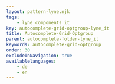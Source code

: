 ```yaml
---
layout: pattern-lyne.njk
tags: 
    - lyne_components_it
key: autocomplete-grid-optgroup-lyne_it
title: Autocomplete-Grid-Optgroup
parent: autocomplete-folder-lyne_it
keywords: autocomplete-grid-optgroup
order: 30
excludeInNavigation: true
availablelanguages: 
    - de
    - en
---
```


